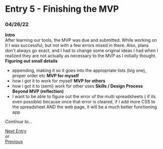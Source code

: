 # Entry 5 - Finishing the MVP
### 04/26/22

**Intro** <br>
After learning our tools, the MVP was due and submitted. While working on it I was successful, but not with a few errors mixed in there. Also, plans don't always go exact, and I had to change some original ideas I had when I realized they are not actually as necessary to the MVP as I initially thought. 
**Figuring out small details** <br>
- appending, making it so it goes into the appropriate lists (big one), proper order etc 
**MVP for myself** <br>
- how i got it to work for myself 
**MVP for others** <br>
- how i got it to (semi) work for other uses 
**Skills / Design Process** <br>
**Beyond MVP (reflection)** <br>
- I want to be able to figure out the error of the multi spreadsheets ( if its even possible) because once that error is cleared, if I add more CSS to the spreadsheet AND the web page, it will be a much better functioning app

*Continue to...* 

[Next Entry](entry06.md) <br>
*or* <br>
[Previous](entry04.md)
